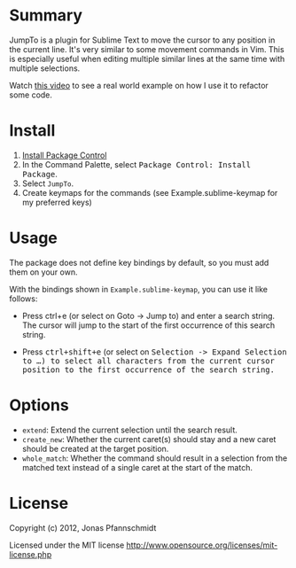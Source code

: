 Summary
=======

JumpTo is a plugin for Sublime Text
to move the cursor to any position in the current line.
It's very similar to some movement commands in Vim.
This is especially useful
when editing multiple similar lines at the same time
with multiple selections.

Watch [this video](http://vimeo.com/48392058)
to see a real world example
on how I use it to refactor some code.

Install
=======

1. [Install Package Control](https://packagecontrol.io/installation)
1. In the Command Palette, select <kbd>Package Control: Install Package</kbd>.
1. Select `JumpTo`.
1. Create keymaps for the commands (see Example.sublime-keymap for my preferred keys)

Usage
=====

The package does not define key bindings by default,
so you must add them on your own.

With the bindings shown in `Example.sublime-keymap`,
you can use it like follows:

- Press <kdb>ctrl+e</kdb>
  (or select on Goto -> Jump to)
  and enter a search string.
  The cursor will jump to the start
  of the first occurrence of this search string.

- Press <kbd>ctrl+shift+e</kbd>
  (or select on <kbd>Selection -> Expand Selection to …<kbd>)
  to select all characters from the current cursor position
  to the first occurrence of the search string.

Options
========

- `extend`:
  Extend the current selection until the search result.
- `create_new`:
  Whether the current caret(s) should stay
  and a new caret should be created at the target position.
- `whole_match`:
  Whether the command should result in a selection from the matched text
  instead of a single caret at the start of the match.

License
=======

Copyright (c) 2012, Jonas Pfannschmidt

Licensed under the MIT license http://www.opensource.org/licenses/mit-license.php
